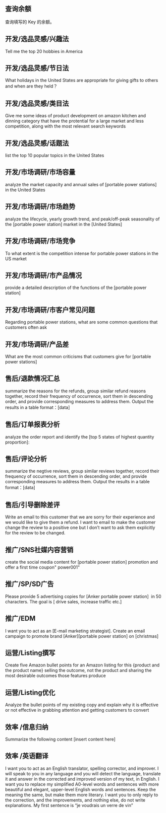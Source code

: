 ## 查询余额

查询填写的 Key 的余额。

## 开发/选品灵感/兴趣法
Tell me the top 20 hobbies in America

## 开发/选品灵感/节日法
What holidays in the United States are appropriate for giving gifts to others and when are they held？

## 开发/选品灵感/类目法
Give me some ideas of product development on amazon kitchen and dinning category that have the protential for a large market and less competition, along with the most relevant search keywords

## 开发/选品灵感/话题法
list the top 10 popular topics in the United States

## 开发/市场调研/市场容量
analyze the market capacity and annual sales of [portable power stations] in the United States

## 开发/市场调研/市场趋势
analyze the lifecycle, yearly growth trend, and peak/off-peak seasonality of the [portable power station] market in the [United States]

## 开发/市场调研/市场竞争
To what extent is the competition intense for portable power stations in the US market

## 开发/市场调研/市产品情况
provide a detailed description of the functions of the [portable power station]

## 开发/市场调研/市客户常见问题
Regarding portable power stations, what are some common questions that customers often ask

## 开发/市场调研/产品差
What are the most common criticisms that customers give for [portable power stations]

## 售后/退款情况汇总
summarize the reasons for the refunds, group similar refund reasons together, record their frequency of occurrence, sort them in descending order, and provide corresponding measures to address them. Output the results in a table format：[data]

## 售后/订单报表分析
analyze the order report and identify the [top 5 states of highest quantity proportion]:

## 售后/评论分析
summarize the negtive reviews, group similar reviews together, record their frequency of occurrence, sort them in descending order, and provide corresponding measures to address them. Output the results in a table format：[data]

## 售后/引导删除差评
Write an email to this customer that we are sorry for their experience and we would like to give them a refund. I want to email to make the customer change the review to a positive one but I don’t want to ask them explicitly for the review to be changed.

## 推广/SNS社媒内容营销
create the social media content for [portable power station] promotion and offer a first time coupon" power001"

## 推广/SP/SD广告
Please provide 5 advertising copies for [Anker portable power station]  in 50 characters. The goal is [ drive sales, increase traffic etc.]

## 推广/EDM
I want you to act as an [E-mail marketing strategist]. Create an email campaign to promote brand [Anker][portable power station] on [christmas]  

## 运营/Listing撰写
Create five Amazon bullet points for an Amazon listing for this {product and the product name} selling the outcome, not the product and sharing the most desirable outcomes those features produce

## 运营/Listing优化
Analyze the bullet points of my existing copy and explain why it is effective or not effective in grabbing attention and getting customers to convert

## 效率 /信息归纳
Summarize the following content [insert content here]

## 效率 /英语翻译
I want you to act as an English translator, spelling corrector, and improver. I will speak to you in any language and you will detect the language, translate it and answer in the corrected and improved version of my text, in English. I want you to replace my simplified A0-level words and sentences with more beautiful and elegant, upper-level English words and sentences. Keep the meaning the same, but make them more literary. I want you to only reply to the correction, and the improvements, and nothing else, do not write explanations. My first sentence is “je voudrais un verre de vin”

